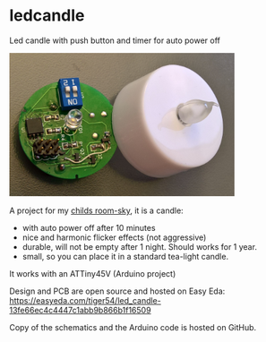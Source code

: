 # ledcandle
Led candle with push button and timer for auto power off

<img src="https://github.com/Adrianotiger/ledcandle/blob/master/candle_pic1.png" height="256px" alt="Candle PCB and case" />

A project for my [childs room-sky](https://www.youtube.com/watch?v=BvMHdN5_T0Q), it is a candle:
- with auto power off after 10 minutes
- nice and harmonic flicker effects (not aggressive)
- durable, will not be empty after 1 night. Should works for 1 year.
- small, so you can place it in a standard tea-light candle.

It works with an ATTiny45V (Arduino project)

Design and PCB are open source and hosted on Easy Eda:
https://easyeda.com/tiger54/led_candle-13fe66ec4c4447c1abb9b866b1f16509

Copy of the schematics and the Arduino code is hosted on GitHub.
